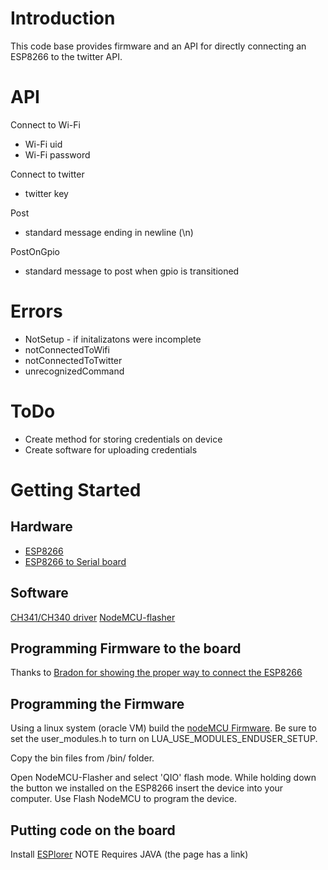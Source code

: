 # Introduction

This code base provides firmware and an API for directly connecting an ESP8266 to the twitter API. 

# API 

Connect to Wi-Fi 
* Wi-Fi uid
* Wi-Fi password

Connect to twitter
* twitter key

Post 
 * standard message ending in newline (\n) 

PostOnGpio
* standard message to post when gpio is transitioned 

# Errors

* NotSetup - if initalizatons were incomplete 
* notConnectedToWifi 
* notConnectedToTwitter
* unrecognizedCommand

# ToDo

* Create method for storing credentials on device
* Create software for uploading credentials 


# Getting Started

## Hardware
* [ESP8266](https://www.amazon.com/gp/product/B01N98BTRH/ref=oh_aui_detailpage_o00_s00?ie=UTF8&psc=1)
* [ESP8266 to Serial board](https://www.amazon.com/gp/product/B06XHD99MZ/ref=oh_aui_detailpage_o02_s00?ie=UTF8&psc=1)


## Software

[CH341/CH340 driver](https://sparks.gogo.co.nz/ch340.html)
[NodeMCU-flasher](https://github.com/nodemcu/nodemcu-flasher/tree/master/Win64/Release)

## Programming Firmware to the board

Thanks to [Bradon for showing the proper way to connect the ESP8266](https://www.amazon.com/gp/customer-reviews/R16RKWR68SXN9W/ref=cm_cr_dp_d_rvw_ttl?ie=UTF8&ASIN=B01J2UXXCA)

## Programming the Firmware
Using a linux system (oracle VM) build the [nodeMCU Firmware](https://github.com/nodemcu/nodemcu-firmware). Be sure to set the user_modules.h to turn on LUA_USE_MODULES_ENDUSER_SETUP. 

Copy the bin files from /bin/ folder.

Open NodeMCU-Flasher and select 'QIO' flash mode. While holding down the button we installed on the ESP8266 insert the device into your computer. Use Flash NodeMCU to program the device.

## Putting code on the board

Install [ESPlorer](https://esp8266.ru/esplorer/#download) NOTE Requires JAVA (the page has a link)

